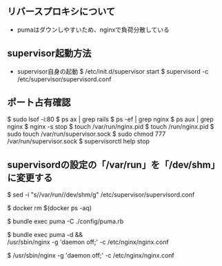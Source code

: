 ## リバースプロキシについて
 - pumaはダウンしやすいため、nginxで負荷分散している

## supervisor起動方法
 - supervisor自身の起動
 $ /etc/init.d/supervisor start
 $ supervisord -c /etc/supervisor/supervisord.conf

 ## ポート占有確認
 $ sudo lsof -i:80
 $ ps ax | grep rails
 $ ps -ef | grep nginx
 $ ps aux | grep nginx
 $ nginx -s stop
 $ touch /var/run/nginx.pid
 $ touch /run/nginx.pid
 $ sudo touch /var/run/supervisor.sock
 $ sudo chmod 777 /var/run/supervisor.sock
 $ supervisorctl help stop
 ## supervisordの設定の「/var/run」を「/dev/shm」 に変更する
 $ sed -i "s/\/var\/run/\/dev\/shm/g" /etc/supervisor/supervisord.conf

 $ docker rm $(docker ps -aq)

 $ bundle exec puma -C ./config/puma.rb

 $ bundle exec puma -d && \
    /usr/sbin/nginx -g 'daemon off;' -c /etc/nginx/nginx.conf

$ /usr/sbin/nginx -g 'daemon off;' -c /etc/nginx/nginx.conf



